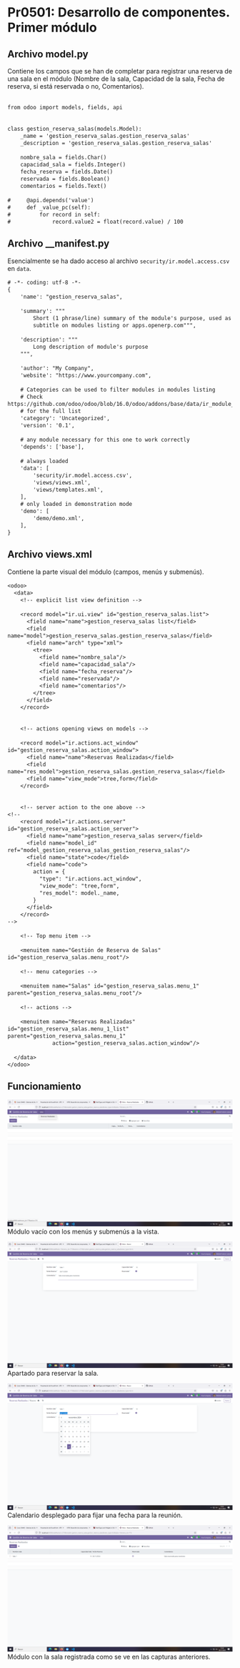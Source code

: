 # Pr0501: Desarrollo de componentes. Primer módulo

## Archivo model.py

Contiene los campos que se han de completar para registrar una reserva de una sala en el módulo (Nombre de la sala, Capacidad de la sala, Fecha de reserva, si está reservada o no, Comentarios).

```# -*- coding: utf-8 -*-

from odoo import models, fields, api


class gestion_reserva_salas(models.Model):
    _name = 'gestion_reserva_salas.gestion_reserva_salas'
    _description = 'gestion_reserva_salas.gestion_reserva_salas'

    nombre_sala = fields.Char()
    capacidad_sala = fields.Integer()
    fecha_reserva = fields.Date()
    reservada = fields.Boolean()
    comentarios = fields.Text()

#     @api.depends('value')
#     def _value_pc(self):
#         for record in self:
#             record.value2 = float(record.value) / 100
```

## Archivo __manifest.py

Esencialmente se ha dado acceso al archivo `security/ir.model.access.csv` en `data`.

```
# -*- coding: utf-8 -*-
{
    'name': "gestion_reserva_salas",

    'summary': """
        Short (1 phrase/line) summary of the module's purpose, used as
        subtitle on modules listing or apps.openerp.com""",

    'description': """
        Long description of module's purpose
    """,

    'author': "My Company",
    'website': "https://www.yourcompany.com",

    # Categories can be used to filter modules in modules listing
    # Check https://github.com/odoo/odoo/blob/16.0/odoo/addons/base/data/ir_module_category_data.xml
    # for the full list
    'category': 'Uncategorized',
    'version': '0.1',

    # any module necessary for this one to work correctly
    'depends': ['base'],

    # always loaded
    'data': [
        'security/ir.model.access.csv',
        'views/views.xml',
        'views/templates.xml',
    ],
    # only loaded in demonstration mode
    'demo': [
        'demo/demo.xml',
    ],
}
```

## Archivo views.xml

Contiene la parte visual del módulo (campos, menús y submenús).

```
<odoo>
  <data>
    <!-- explicit list view definition -->

    <record model="ir.ui.view" id="gestion_reserva_salas.list">
      <field name="name">gestion_reserva_salas list</field>
      <field name="model">gestion_reserva_salas.gestion_reserva_salas</field>
      <field name="arch" type="xml">
        <tree>
          <field name="nombre_sala"/>
          <field name="capacidad_sala"/>
          <field name="fecha_reserva"/>
          <field name="reservada"/>
          <field name="comentarios"/>
        </tree>
      </field>
    </record>


    <!-- actions opening views on models -->

    <record model="ir.actions.act_window" id="gestion_reserva_salas.action_window">
      <field name="name">Reservas Realizadas</field>
      <field name="res_model">gestion_reserva_salas.gestion_reserva_salas</field>
      <field name="view_mode">tree,form</field>
    </record>


    <!-- server action to the one above -->
<!--
    <record model="ir.actions.server" id="gestion_reserva_salas.action_server">
      <field name="name">gestion_reserva_salas server</field>
      <field name="model_id" ref="model_gestion_reserva_salas_gestion_reserva_salas"/>
      <field name="state">code</field>
      <field name="code">
        action = {
          "type": "ir.actions.act_window",
          "view_mode": "tree,form",
          "res_model": model._name,
        }
      </field>
    </record>
-->

    <!-- Top menu item -->

    <menuitem name="Gestión de Reserva de Salas" id="gestion_reserva_salas.menu_root"/>

    <!-- menu categories -->

    <menuitem name="Salas" id="gestion_reserva_salas.menu_1" parent="gestion_reserva_salas.menu_root"/>

    <!-- actions -->

    <menuitem name="Reservas Realizadas" id="gestion_reserva_salas.menu_1_list" parent="gestion_reserva_salas.menu_1"
              action="gestion_reserva_salas.action_window"/>

  </data>
</odoo>
```

## Funcionamiento

![Módulo vacío con los menús y submenús a la vista.](image-1.png)
Módulo vacío con los menús y submenús a la vista.


![Apartado para reservar la sala.](image-2.png)
Apartado para reservar la sala.


![Calendarios desplegado para fijar una fecha para la reunión.](image-3.png)
Calendario desplegado para fijar una fecha para la reunión.


![Módulo con la sala registrada como se ve en las capturas anteriores.](image-4.png)
Módulo con la sala registrada como se ve en las capturas anteriores.